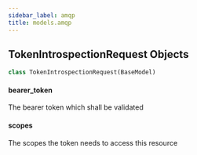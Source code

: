 ```yaml
---
sidebar_label: amqp
title: models.amqp
---
```


## TokenIntrospectionRequest Objects

```python
class TokenIntrospectionRequest(BaseModel)
```

#### bearer\_token

The bearer token which shall be validated


#### scopes

The scopes the token needs to access this resource


